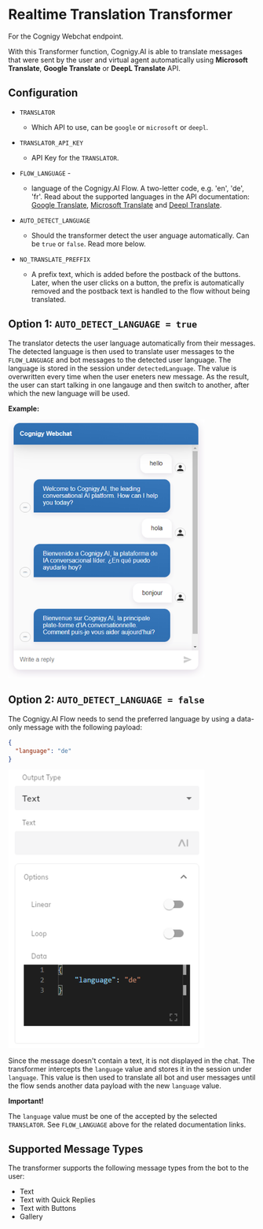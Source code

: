 # Realtime Translation Transformer
For the Cognigy Webchat endpoint.

With this Transformer function, Cognigy.AI is able to translate messages that were sent by the user and virtual agent automatically using **Microsoft Translate**, **Google Translate** or **DeepL Translate** API.

## Configuration

- `TRANSLATOR`
  - Which API to use, can be `google` or `microsoft` or `deepl`.
- `TRANSLATOR_API_KEY` 
  - API Key for the `TRANSLATOR`.
- `FLOW_LANGUAGE` -
  - language of the Cognigy.AI Flow. A two-letter code, e.g. 'en', 'de', 'fr'. Read about the supported languages in the API documentation: [Google Translate](https://cloud.google.com/translate/docs/languages), [Microsoft Translate](https://docs.microsoft.com/en-us/azure/cognitive-services/translator/language-support) and [Deepl Translate](https://www.deepl.com/docs-api/translating-text/request/).
  
- `AUTO_DETECT_LANGUAGE` 
  - Should the transformer detect the user anguage automatically. Can be `true` or `false`. Read more below.
- `NO_TRANSLATE_PREFFIX`
  - A prefix text, which is added before the postback of the buttons. Later, when the user clicks on a button, the prefix is automatically removed and the postback text is handled to the flow without being translated.

## Option 1: `AUTO_DETECT_LANGUAGE = true`

The translator detects the user language automatically from their messages. The detected language is then used to translate user messages to the `FLOW_LANGUAGE` and bot messages to the detected user language. The language is stored in the session under `detectedLanguage`. The value is overwritten every time when the user eneters new message. As the result, the user can start talking in one langauge and then switch to another, after which the new language will be used.

**Example:**

<img src="./docs/autoDetectLanguageExample.PNG" width="400">

## Option 2: `AUTO_DETECT_LANGUAGE = false`

The Cognigy.AI Flow needs to send the preferred language by using a data-only message with the following payload:

```json
{
  "language": "de"
}
```

<img src="./docs/userDefinesLanguageExample.PNG" width="400">

Since the message doesn't contain a text, it is not displayed in the chat. The transformer intercepts the `language` value and stores it in the session under `language`. This value is then used to translate all bot and user messages until the flow sends another data payload with the new `language` value.

**Important!**

The `language` value must be one of the accepted by the selected `TRANSLATOR`. See `FLOW_LANGUAGE` above for the related documentation links.

## Supported Message Types

The transformer supports the following message types from the bot to the user:

- Text
- Text with Quick Replies
- Text with Buttons
- Gallery
